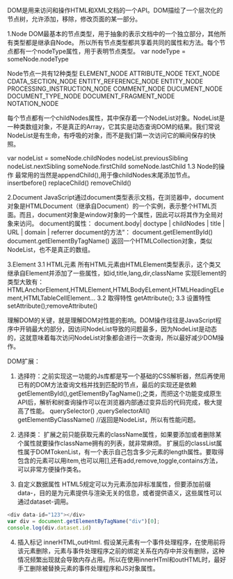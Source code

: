 DOM是用来访问和操作HTML和XML文档的一个API。DOM描绘了一个层次化的节点树，允许添加，移除，修改页面的某一部分。

1.Node
DOM最基本的节点类型，用于抽象的表示文档中的一个独立部分，其他所有类型都是继承自Node。
所以所有节点类型都共享着共同的属性和方法。每个节点都有一个nodeType属性，用于表明节点类型。
var nodeType = someNode.nodeType

Node节点一共有12种类型
ELEMENT_NODE
ATTRIBUTE_NODE
TEXT_NODE
CDATA_SECTION_NODE
ENTITY_REFERENCE_NODE
ENTITY_NODE
PROCESSING_INSTRUCTION_NODE
COMMENT_NODE
DUCUMENT_NODE
DOCUMENT_TYPE_NODE
DOCUMENT_FRAGMENT_NODE
NOTATION_NODE


每个节点都有一个childNodes属性，其中保存着一个NodeList对象。NodeList是一种类数组对象，不是真正的Array，它其实是动态查询DOM的结果。我们常说NodeList是有生命，有呼吸的对象，而不是我们第一次访问它的瞬间保存的快照。

var nodeList = someNode.childNodes
nodeList.previousSibling
nodeList.nextSibling
someNode.firstChild
someNode.lastChild
1.3 Node的操作
最常用的当然是appendChild(),用于像childNodes末尾添加节点。
insertbefore()
replaceChild()
removeChild()

2.Document
JavaScript通过document类型表示文档，在浏览器中，document对象是HTMLDocument（继承自Document）的一个实例，表示整个HTML页面。而且，document对象是window对象的一个属性，因此可以将其作为全局对象来访问。
document的属性：
document.body| doctype | childNodes | title | URL | domain | referrer
document的方法“：
document.getElementById()
document.getElementByTagName() 返回一个HTMLCollection对象，类似NodeList，也不是真正的数组。

3.Element
3.1 HTML元素
所有HTML元素由HTMLElement类型表示，这个类又继承自Element并添加了一些属性，如id,title,lang,dir,className
实现Element的类型大致有：
 HTMLAnchorElement,HTMLElement,HTMLBodyELement,HTMLHeadingELement,HTMLTableCellElement...
3.2 取得特性
getAttribute();
3.3 设置特性
setAttribute();removeAttribute()



理解DOM的关键，就是理解DOM对性能的影响。DOM操作往往是JavaScript程序中开销最大的部分，因访问NodeList导致的问题最多，因为NodeList是动态的，这就意味着每次访问NodeList对象都会进行一次查询，所以最好减少DOM操作。


DOM扩展：
1. 选择符：之前实现这一功能的Js库都是写一个基础的CSS解析器，然后再使用已有的DOM方法查询文档并找到匹配的节点，最后的实现还是依赖getElementById(),getElementByTagName();之类，而把这个功能变成原生API后，解析和树查询操作可以在浏览器内部通过变异后的代码完成，极大提高了性能。
querySelector() ,querySelectorAll()
getElementByClassName() //返回是NodeList，所以有性能问题。

2. 选择类：
扩展之前只能获取元素的className属性，如果要添加或者删除某个属性就要操作className拥有的列表，就非常麻烦。
扩展后的classList属性属于DOMTokenList，有一个表示自己包含多少元素的length属性。要取得包含的元素可以用item,也可以用[],还有add,remove,toggle,contains方法，可以非常方便操作类名。

3. 自定义数据属性
HTML5规定可以为元素添加非标准属性，但要添加前缀data-，目的是为元素提供与渲染无关的信息，或者提供语义，这些属性可以通过dataset-调用。
```js
<div data-id="123"></div>
var div = document.getElementByTagName("div")[0];
console.log(div.dataset.id)
```

4. 插入标记
innerHTML,outHtml.
假设某元素有一个事件处理程序，在使用前将该元素删除，元素与事件处理程序之前的绑定关系在内存中并没有删除，这种情况频繁出现就会导致内存占用。所以在使用innerHTml和outHTML时，最好手工删除被替换元素的事件处理程序和JS对象属性。